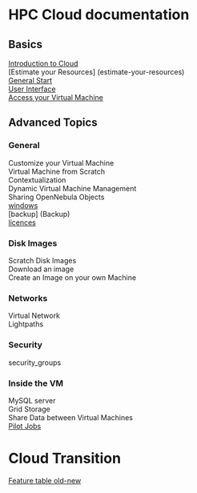 # HPC Cloud documentation

## Basics
[Introduction to Cloud](introduction-to-cloud)  
[Estimate your Resources] (estimate-your-resources)  
[General Start](general-start)  
[User Interface](user-interface)  
[Access your Virtual Machine](access-your-VM)

## Advanced Topics

### General

Customize your Virtual Machine  
Virtual Machine from Scratch  
Contextualization  
Dynamic Virtual Machine Management  
Sharing OpenNebula Objects  
[windows](Windows)  
[backup] (Backup)  
[licences](Licences)  

### Disk Images
Scratch Disk Images  
Download an image  
Create an Image on your own Machine  

### Networks
Virtual Network  
Lightpaths 

### Security
security_groups


### Inside the VM
MySQL server  
Grid Storage  
Share Data between Virtual Machines  
[Pilot Jobs](pilot)  

# Cloud Transition
[Feature table old-new](Features-old-new)